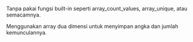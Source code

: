 Tanpa pakai fungsi built-in seperti array_count_values, array_unique, atau semacamnya.

Menggunakan array dua dimensi untuk menyimpan angka dan jumlah kemunculannya.
